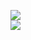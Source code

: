 [![](https://img.shields.io/badge/Made%20With-Github%20Spray-lightgrey.svg?style=for-the-badge&logo=github)](https://github.com/Annihil/github-spray#5504)  
[![](https://i.imgur.com/2DrTn0Z.gif)](https://github.com/Annihil/github-spray)